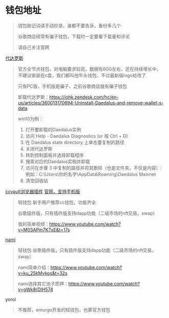 # 钱包地址
> 钱包助记词请手动抄录，谁都不要告诉，备份多几个
> 
> 谷歌商店经常有骗子钱包，下载时一定要看下载量和评论
> 
> 请自己关注官网

[代达罗斯](https://daedaluswallet.io/)

> 官方全节点钱包，对电脑要求较高，数据有60G左右，还在持续增长中，
> 不建议安装在c盘，我们都叫他牛头钱包，不过最新版logo给改了
>
> 只有PC版，手机版是骗子，之前谷歌商店就有骗子钱包
>
> 
>
> 卸载代达罗斯：https://iohk.zendesk.com/hc/en-us/articles/360013170694-Uninstall-Daedalus-and-remove-wallet-s-data
>
> win10为例：
>
> 1. 打开要卸载的Daedalus实例
> 2. 访问 Help - Daedalus Diagnostics (or 按 Ctrl + D)
> 3. 在 Daedalus state directory 上单击要复制的路径
> 4. 关闭代达罗斯
> 5. 转到控制面板并选择卸载程序
> 6. 搜索对应的Daedalus实例并卸载
> 7. 访问在步骤 3 中复制的路径并将其删除（也是文件夹，不仅是内容）：例如：C:\Users\你的名字\AppData\Roaming\Daedalus Mainnet
> 8. 清空回收站

[ccvault浏览器插件](https://chrome.google.com/webstore/detail/ccvaultio/kmhcihpebfmpgmihbkipmjlmmioameka)  [官网，支持手机版](https://eternl.io/app/mainnet/welcome)

> 轻钱包 新手用户推荐cc钱包，功能齐全
> 
> 谷歌插件版，只有插件版支持dapp功能（二级市场的nft交易，swap）
> 
> 我的简单视频：https://www.youtube.com/watch?v=M03APm7KTxE&t=17s

[nami](https://chrome.google.com/webstore/detail/nami/lpfcbjknijpeeillifnkikgncikgfhdo)
> 轻钱包 谷歌插件版，只有插件版支持dapp功能（二级市场的nft交易，swap）
> 
> nami简单介绍：https://www.youtube.com/watch?v=ku_25kMvkos&t=32s
> 
> nami选择其它池子质押：https://www.youtube.com/watch?v=gWk8rDIH574

yoroi
> 不推荐，emurgo开发的轻钱包，也算官方钱包





